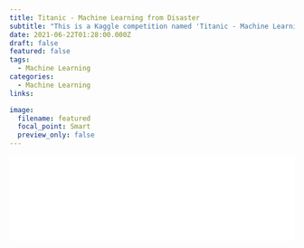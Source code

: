 ```yaml
---
title: Titanic - Machine Learning from Disaster
subtitle: "This is a Kaggle competition named 'Titanic - Machine Learning from Disaster'. Knowing from a training set of samples listing passengers who survived or did not survive the Titanic disaster, can our model determine based on a given test dataset not containing the survival information, if these passengers in the test dataset survived or not. "
date: 2021-06-22T01:28:00.000Z
draft: false
featured: false
tags:
  - Machine Learning
categories:
  - Machine Learning
links:

image:
  filename: featured
  focal_point: Smart
  preview_only: false
---
```




 <iframe
       src="./ProjectFinal.html"
       width="100%"
       style="border:none;">
 </iframe>